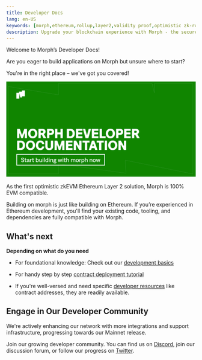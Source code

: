 ```yaml
---
title: Developer Docs
lang: en-US
keywords: [morph,ethereum,rollup,layer2,validity proof,optimistic zk-rollup]
description: Upgrade your blockchain experience with Morph - the secure decentralized, cost0efficient, and high-performing optimistic zk-rollup solution. Try it now!
---
```




Welcome to Morph’s Developer Docs!

Are you eager to build applications on Morph but unsure where to start? 

You're in the right place – we've got you covered!

![devintro](../../assets/docs/dev/devintro.png)

As the first optimistic zkEVM Ethereum Layer 2 solution, Morph is 100% EVM compatible.

Building on morph is just like building on Ethereum. If you’re experienced in Ethereum development, you'll find your existing code, tooling, and dependencies are fully compatible with Morph.


## What's next

**Depending on what do you need**

- For foundational knowledge: Check out our [development basics](../build-on-morph/build-on-morph/1-difference-between-morph-and-ethereum.md)
- For handy step by step [contract deployment tutorial](../build-on-morph/code-examples/1-deploy-contract-on-morph.md)

- If you're well-versed and need specific [developer resources](../build-on-morph/developer-resources/1-contracts.md) like contract addresses, they are readily available.


## Engage in Our Developer Community

We're actively enhancing our network with more integrations and support infrastructure, progressing towards our Mainnet release.


Join our growing developer community. You can find us on [Discord](https://discord.com/invite/L2Morph), join our discussion forum, or follow our progress on [Twitter](https://twitter.com/Morphl2).